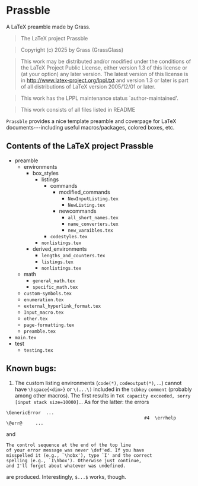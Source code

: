 # Prassble
A LaTeX preamble made by Grass.

[//]: # (Add CTAN hyperlink)

> The LaTeX project Prassble

> Copyright (c) 2025 by Grass (GrassGlass) <shaohong00002 at gmail dot com>

> This work may be distributed and/or modified under the
> conditions of the LaTeX Project Public License, either version 1.3
> of this license or (at your option) any later version.
> The latest version of this license is in
>   http://www.latex-project.org/lppl.txt
> and version 1.3 or later is part of all distributions of LaTeX
> version 2005/12/01 or later.

> This work has the LPPL maintenance status `author-maintained'.

> This work consists of all files listed in README

`Prassble` provides a nice template preamble and coverpage for LaTeX documents---including useful macros/packages, colored boxes, etc.

## Contents of the LaTeX project Prassble

- preamble
    - environments
        - box_styles
            - listings
                - commands
                    - modified_commands
                        - `NewInputListing.tex`
                        - `NewListing.tex`
                    - newcommands
                        - `all_short_names.tex`
                        - `name_converters.tex`
                        - `new_varaibles.tex`
                - `codestyles.tex`
            - `nonlistings.tex`
        - derived_environments
            - `lengths_and_counters.tex`
            - `listings.tex`
            - `nonlistings.tex`
    - math
        - `general_math.tex`
        - `specific_math.tex`
    - `custom-symbols.tex`
    - `enumeration.tex`
    - `external_hyperlink_format.tex`
    - `Input_macro.tex`
    - `other.tex`
    - `page-formatting.tex`
    - `preamble.tex`
- `main.tex`
- test
  - `testing.tex`

## Known bugs: 
1. The custom listing environments (`code(*)`, `codeoutput(*)`, ...) cannot have `\hspace{<dim>}` or `\(...\)` included in the `tcbkey` `comment` (probably among other macros). The first results in `TeX capacity exceeded, sorry [input stack size=10000].`. As for the latter: the errors
```
\GenericError  ...                                
                                                    #4  \errhelp \@err@     ...
```
and 
```
The control sequence at the end of the top line
of your error message was never \def'ed. If you have
misspelled it (e.g., `\hobx'), type `I' and the correct
spelling (e.g., `I\hbox'). Otherwise just continue,
and I'll forget about whatever was undefined.
```
are produced. Interestingly, `$...$` works, though.